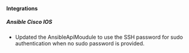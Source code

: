 
#### Integrations

##### Ansible Cisco IOS

- Updated the AnsibleApiMoudule to use the SSH password for sudo authentication when no sudo password is provided.

